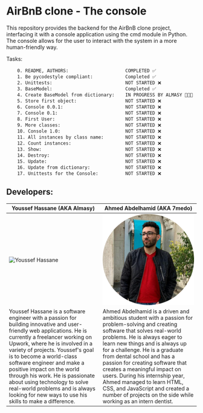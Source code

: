 # AirBnB clone - The console

This repository provides the backend for the AirBnB clone project, 
interfacing it with a console application using the cmd module in Python.
The console allows for the user to interact with the system in a more human-friendly way.



Tasks:
```
	0. README, AUTHORS: 					COMPLETED ✅
	1. Be pycodestyle compliant: 			Completed ✅
	2. Unittests: 							NOT STARTED ❌
	3. BaseModel: 							Completed ✅
	4. Create BaseModel from dictionary: 	IN PROGRESS BY ALMASY 👨🏻‍💻
	5. Store first object: 					NOT STARTED ❌
	6. Console 0.0.1:						NOT STARTED ❌
	7. Console 0.1:							NOT STARTED ❌
	8. First User:							NOT STARTED ❌
	9. More classes:						NOT STARTED ❌
	10. Console 1.0:						NOT STARTED ❌
	11. All instances by class name:		NOT STARTED ❌
	12. Count instances: 					NOT STARTED ❌
	13. Show: 								NOT STARTED ❌
	14. Destroy: 							NOT STARTED ❌
	15. Update: 							NOT STARTED ❌
	16. Update from dictionary: 			NOT STARTED ❌
	17. Unittests for the Console: 			NOT STARTED ❌
```

## Developers:

| **Youssef Hassane (AKA Almasy)** | **Ahmed Abdelhamid (AKA 7medo)** |
|---|---|
| ![Youssef Hassane](https://github.com/Youssef-Hassane/Screenshot/blob/main/img.png) | ![Ahmed Abdelhamid](https://github.com/Youssef-Hassane/Screenshot/blob/main/Screenshot%202023-11-11%20at%2012.42.16%20AM-fotor-2023111104736.png) |
| Youssef Hassane is a software engineer with a passion for building innovative and user-friendly web applications. He is currently a freelancer working on Upwork, where he is involved in a variety of projects. Youssef's goal is to become a world-class software engineer and make a positive impact on the world through his work. He is passionate about using technology to solve real-world problems and is always looking for new ways to use his skills to make a difference. | Ahmed Abdelhamid is a driven and ambitious student with a passion for problem-solving and creating software that solves real-world problems. He is always eager to learn new things and is always up for a challenge. He is a graduate from dental school and has a passion for creating software that creates a meaningful impact on users. During his internship year, Ahmed managed to learn HTML, CSS, and JavaScript and created a number of projects on the side while working as an intern dentist. |

